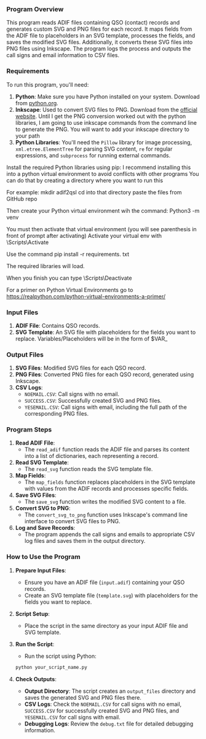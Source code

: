 ### Program Overview
This program reads ADIF files containing QSO (contact) records and generates custom SVG and PNG files for each record. It maps fields from the ADIF file to placeholders in an SVG template, processes the fields, and saves the modified SVG files. Additionally, it converts these SVG files into PNG files using Inkscape. The program logs the process and outputs the call signs and email information to CSV files.

### Requirements
To run this program, you'll need:
1. **Python**: Make sure you have Python installed on your system. Download from [python.org](https://www.python.org).
2. **Inkscape**: Used to convert SVG files to PNG. Download from the [official website](https://inkscape.org).  Until I get the PNG conversion worked out with the python libraries, I am going to use inkscape commands from the command line to generate the PNG.  You will want to add your inkscape directory to your path
3. **Python Libraries**: You'll need the `Pillow` library for image processing, `xml.etree.ElementTree` for parsing SVG content, `re` for regular expressions, and `subprocess` for running external commands.

Install the required Python libraries using pip:
I recommend installing this into a python virtual environment to avoid conflicts with other programs
You can do that by creating a directory where you want to run this 

For example:
mkdir adif2qsl
cd into that directory
paste the files from GitHub repo

Then create your Python virtual environment wih the command:
Python3 -m venv <nameofyourvirtualenvironment>

You must then activate that virtual environment (you will see parenthesis in front of prompt after activating)
Activate your virtual env with <venvname>\Scripts\Activate

Use the command
pip install -r requirements. txt

The required libraries will load.

When you finish you can type <venvname>\Scripts\Deactivate

For a primer on Python Virtual Environments go to https://realpython.com/python-virtual-environments-a-primer/

### Input Files
1. **ADIF File**: Contains QSO records.
2. **SVG Template**: An SVG file with placeholders for the fields you want to replace.
   Variables/Placeholders will be in the form of $VAR_<fieldname in input.adif>

### Output Files
1. **SVG Files**: Modified SVG files for each QSO record.
2. **PNG Files**: Converted PNG files for each QSO record, generated using Inkscape.
3. **CSV Logs**:
   - `NOEMAIL.CSV`: Call signs with no email.
   - `SUCCESS.CSV`: Successfully created SVG and PNG files.
   - `YESEMAIL.CSV`: Call signs with email, including the full path of the corresponding PNG files.

### Program Steps

1. **Read ADIF File**: 
   - The `read_adif` function reads the ADIF file and parses its content into a list of dictionaries, each representing a record.
2. **Read SVG Template**: 
   - The `read_svg` function reads the SVG template file.
3. **Map Fields**: 
   - The `map_fields` function replaces placeholders in the SVG template with values from the ADIF records and processes specific fields.
4. **Save SVG Files**: 
   - The `save_svg` function writes the modified SVG content to a file.
5. **Convert SVG to PNG**: 
   - The `convert_svg_to_png` function uses Inkscape's command line interface to convert SVG files to PNG.
6. **Log and Save Records**: 
   - The program appends the call signs and emails to appropriate CSV log files and saves them in the output directory.

### How to Use the Program

1. **Prepare Input Files**:
   - Ensure you have an ADIF file (`input.adif`) containing your QSO records.
   - Create an SVG template file (`template.svg`) with placeholders for the fields you want to replace.

2. **Script Setup**:
   - Place the script in the same directory as your input ADIF file and SVG template.

3. **Run the Script**:
   - Run the script using Python:
   ```sh
   python your_script_name.py
   ```

4. **Check Outputs**:
   - **Output Directory**: The script creates an `output_files` directory and saves the generated SVG and PNG files there.
   - **CSV Logs**: Check the `NOEMAIL.CSV` for call signs with no email, `SUCCESS.CSV` for successfully created SVG and PNG files, and `YESEMAIL.CSV` for call signs with email.
   - **Debugging Logs**: Review the `debug.txt` file for detailed debugging information.